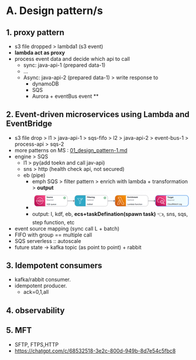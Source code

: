 # A. Design pattern/s
## 1. proxy pattern
- s3 file dropped > lambda1 (s3 event)
- **lambda act as proxy**
- process event data and decide which api to call
  - sync: java-api-1 (prepared data-1)
  - ...
  - Async: java-api-2 (prepared data-1) > write response to 
    - dynamoDB
    - SQS
    - Aurora + eventBus event **

## 2. Event-driven microservices using Lambda and EventBridge
- s3 file drop > l1 > java-api-1 > sqs-fifo > l2 > java-api-2 > event-bus-1 > process-api > sqs-2
- more patterns on MS : [01_design_pattern-1.md](../03_Miscroservice/01_design_pattern-1.md)
- engine > SQS
  - l1 > py(add toekn and call jav-api)
  - sns > http (health check api, not secured)
  - eb (pipe)
    - emph SQS > filter pattern > enrich with lambda + transformation > **output**
    - ![img.png](../../SD_99_img/proj-1/01/img.png)
    - output: l, kdf, eb, **ecs+taskDefination(spawn task)**  :point_left:, sns, sqs, step function, etc
- event source mapping (sync call L + batch)
- FIFO with group == multiple call 
- SQS serverless :: autoscale
- future state -> kafka topic (as point to point) + rabbit

## 3. Idempotent consumers
- kafka/rabbit consumer.
- idempotent producer.
  - ack=0,1,all

## 4. observability

## 5. MFT
- SFTP, FTPS,HTTP
- https://chatgpt.com/c/68532518-3e2c-800d-949b-8d7e54c5fbc8


